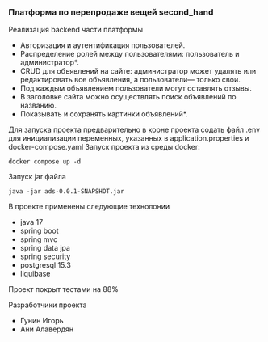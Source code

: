 ### Платформа по перепродаже вещей second_hand

Реализация backend части платформы
- Авторизация и аутентификация пользователей.
- Распределение ролей между пользователями: пользователь и администратор*.
- CRUD для объявлений на сайте: администратор может удалять или редактировать все объявления, а пользователи— только свои.
- Под каждым объявлением пользователи могут оставлять отзывы.
- В заголовке сайта можно осуществлять поиск объявлений по названию.
- Показывать и сохранять картинки объявлений*.

Для запуска проекта предварительно в корне проекта содать файл .env  для инициализации 
переменных, указанных в application.properties и docker-compose.yaml
Запуск проекта из среды docker:
``` 
docker compose up -d
```
Запуск jar файла 
```
java -jar ads-0.0.1-SNAPSHOT.jar
```

В проекте применены следующие технолонии
- java 17
- spring boot
- spring mvc
- spring data jpa
- spring security
- postgresql 15.3
- liquibase

Проект покрыт тестами на 88%

Разработчики проекта
- Гунин Игорь
- Ани Алавердян
